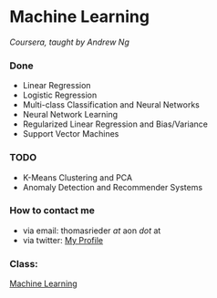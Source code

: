 # Machine Learning
_Coursera, taught by Andrew Ng_

### Done
 * Linear Regression
 * Logistic Regression
 * Multi-class Classification and Neural Networks
 * Neural Network Learning
 * Regularized Linear Regression and Bias/Variance
 * Support Vector Machines


### TODO
 * K-Means Clustering and PCA
 * Anomaly Detection and Recommender Systems



### How to contact me
 * via email: thomasrieder _at_ aon _dot_ at
 * via twitter: [My Profile](https://twitter.com/#!/thomasrieder)


### Class:
[Machine Learning](https://class.coursera.org/ml "Machine Learning")
